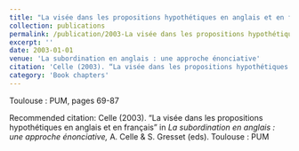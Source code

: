 ```yaml
---
title: "La visée dans les propositions hypothétiques en anglais et en français"
collection: publications
permalink: /publication/2003-La visée dans les propositions hypothétiques en anglais et en français
excerpt: ''
date: 2003-01-01
venue: 'La subordination en anglais : une approche énonciative'
citation: 'Celle (2003). “La visée dans les propositions hypothétiques en anglais et en français” in <i>La subordination en anglais : une approche énonciative,</i> A. Celle &amp; S. Gresset (eds). Toulouse : PUM'
category: 'Book chapters'
---
```

Toulouse : PUM, pages 69-87

Recommended citation: Celle (2003). “La visée dans les propositions hypothétiques en anglais et en français” in <i>La subordination en anglais : une approche énonciative,</i> A. Celle & S. Gresset (eds). Toulouse : PUM